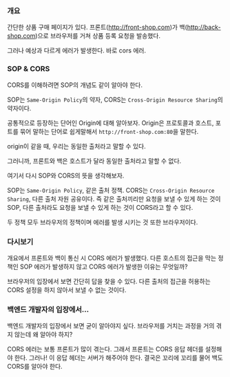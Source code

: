 ### 개요

간단한 상품 구매 페이지가 있다. 프론트(http://front-shop.com)가 백(http://back-shop.com)으로 브라우저를 거쳐 상품 등록 요청을 발송했다. 

그러나 예상과 다르게 에러가 발생한다. 바로 cors 에러.

### SOP & CORS

CORS를 이해하려면 SOP의 개념도 같이 알아야 한다. 

SOP는 `Same-Origin Policy`의 약자, CORS는 `Cross-Origin Resource Sharing`의 약자이다.

공통적으로 등장하는 단어인 Origin에 대해 알아보자. Origin은 프로토콜과 호스트, 포트를 묶어 말하는 단어로 쉽게말해서 `http://front-shop.com:80`을 말한다.

origin이 같을 때, 우리는 동일한 출처라고 말할 수 있다.

그러니까, 프론트와 백은 호스트가 달라 동일한 출처라고 말할 수 없다.

여기서 다시 SOP와 CORS의 뜻을 생각해보자.

SOP는 `Same-Origin Policy`, 같은 출처 정책. CORS는 `Cross-Origin Resource Sharing`, 다른 출처 자원 공유이다. 즉 같은 출처끼리만 요청을 보낼 수 있게 하는 것이 SOP, 다른 출처라도 요청을 보낼 수 있게 하는 것이 CORS라고 할 수 있다.

두 정책 모두 브라우저의 정책이며 에러를 발생 시키는 것 또한 브라우저이다. 

### 다시보기

개요에서 프론트와 백이 통신 시 CORS 에러가 발생했다. 다른 호스트의 접근을 막는 정책인 SOP 에러가 발생하지 않고 CORS 에러가 발생한 이유는 무엇일까?

브라우저의 입장에서 보면 간단히 답을 찾을 수 있다. 다른 출처의 접근을 허용하는 CORS 설정을 하지 않아서 보낼 수 없는 것이다.

### 백엔드 개발자의 입장에서...

백엔드 개발자의 입장에서 보면 굳이 알아야지 싶다. 브라우저를 거치는 과정을 거의 겪지 않는데 왜 알아야 하지?

CORS 에러는 보통 프론트가 많이 겪는다. 그래서 프론트는 CORS 응답 헤더를 설정해야 한다. 그러나! 이 응답 헤더는 서버가 해주어야 한다. 결국은 꼬리에 꼬리를 물어 백도 CORS를 알아야 한다.